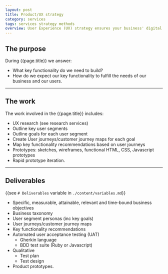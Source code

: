 ```yaml
---
layout: post
title: Product/UX strategy
category: services
tags: services strategy methods
overview: User Experience (UX) strategy ensures your business' digital products/services deliver value back to the business whilst meeting your user's needs. To achieve positive outcomes for the business and its users UX removes cognitive load (makes things easier to do) and creates emotional valence (makes things more fun to do).
---
```


## The purpose

During {{page.title}} we answer:

* What key functionality do we need to build?
* How do we expect our key functionality to fulfill the needs of our business and our users.

***

## The work

The work involved in the {{page.title}} includes:

* UX research (see research services)
* Outline key user segments
* Outline goals for each user segment
* Create User journeys/customer journey maps for each goal
* Map key functionality recommendations based on user journeys
* Prototypes: sketches, wireframes, functional HTML, CSS, Javascript prototypes
* Rapid prototype iteration.

***

## Deliverables

{{see `# Deliverables` variable in `./content/variables.md`}}

* Specific, measurable, attainable, relevant and time-bound business objectives
* Business taxonomy
* User segment personas (inc key goals)
* User journeys/customer journey maps
* Key functionality recommendations
* Automated user acceptance testing (UAT)
	- Gherkin language
	- BDD test suite (Ruby  or Javascript)
* Qualitative
	- Test plan
	- Test design
* Product prototypes.